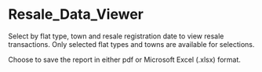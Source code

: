 # Resale_Data_Viewer
Select by flat type, town and resale registration date to view resale transactions. Only selected flat types and towns are available for selections.

Choose to save the report in either pdf or Microsoft Excel (.xlsx) format.

